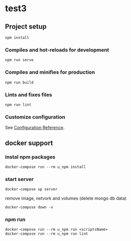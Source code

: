 # test3

## Project setup
```
npm install
```

### Compiles and hot-reloads for development
```
npm run serve
```

### Compiles and minifies for production
```
npm run build
```

### Lints and fixes files
```
npm run lint
```

### Customize configuration
See [Configuration Reference](https://cli.vuejs.org/config/).

## docker support

### instal npm packages 
```
docker-compose run --rm u_npm install
```

### start server 
```
docker-compose up server
```

remove image, netvork and volumes (delete mongo db data) 
```
docker-compose down -v
```

### npm run 
```
docker-compose run --rm u_npm run <scriptsName>
docker-compose run --rm u_npm run lint
```